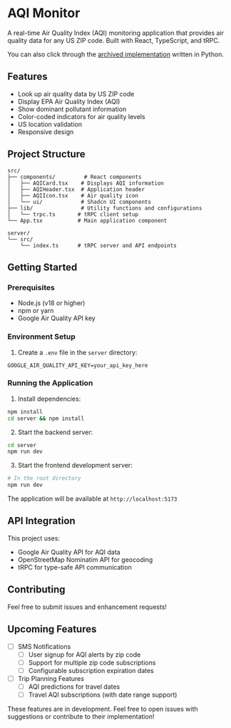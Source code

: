# AQI Monitor

A real-time Air Quality Index (AQI) monitoring application that provides air quality data for any US ZIP code. Built with React, TypeScript, and tRPC.

You can also click through the [archived implementation](https://github.com/shadcn/aqi-monitor/tree/impl_archive) written in Python.

## Features

- Look up air quality data by US ZIP code
- Display EPA Air Quality Index (AQI)
- Show dominant pollutant information
- Color-coded indicators for air quality levels
- US location validation
- Responsive design

## Project Structure

```
src/
├── components/         # React components
│   ├── AQICard.tsx    # Displays AQI information
│   ├── AQIHeader.tsx  # Application header
│   ├── AQIIcon.tsx    # Air quality icon
│   └── ui/            # Shadcn UI components
├── lib/               # Utility functions and configurations
│   └── trpc.ts       # tRPC client setup
└── App.tsx           # Main application component

server/
└── src/
    └── index.ts      # tRPC server and API endpoints
```

## Getting Started

### Prerequisites

- Node.js (v18 or higher)
- npm or yarn
- Google Air Quality API key

### Environment Setup

1. Create a `.env` file in the `server` directory:

```env
GOOGLE_AIR_QUALITY_API_KEY=your_api_key_here
```

### Running the Application

1. Install dependencies:

```bash
npm install
cd server && npm install
```

2. Start the backend server:

```bash
cd server
npm run dev
```

3. Start the frontend development server:

```bash
# In the root directory
npm run dev
```

The application will be available at `http://localhost:5173`

## API Integration

This project uses:

- Google Air Quality API for AQI data
- OpenStreetMap Nominatim API for geocoding
- tRPC for type-safe API communication

## Contributing

Feel free to submit issues and enhancement requests!

## Upcoming Features

- [ ] SMS Notifications
  - [ ] User signup for AQI alerts by zip code
  - [ ] Support for multiple zip code subscriptions
  - [ ] Configurable subscription expiration dates
- [ ] Trip Planning Features
  - [ ] AQI predictions for travel dates
  - [ ] Travel AQI subscriptions (with date range support)

These features are in development. Feel free to open issues with suggestions or contribute to their implementation!
